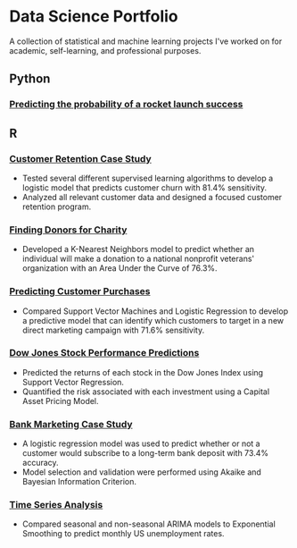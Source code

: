 # Data Science Portfolio 
A collection of statistical and machine learning projects I've worked on for academic, self-learning, and professional purposes. 

## Python
### [Predicting the probability of a rocket launch success](https://github.com/kellibelcher/IBM-Data-Science-Capstone)


## R
### [Customer Retention Case Study](https://rpubs.com/kellibelcher/769293)
- Tested several different supervised learning algorithms to develop a logistic model that predicts customer churn with 81.4% sensitivity. 
- Analyzed all relevant customer data and designed a focused customer retention program.
### [Finding Donors for Charity](https://rpubs.com/kellibelcher/795493)
- Developed a K-Nearest Neighbors model to predict whether an individual will make a donation to a national nonprofit veterans' organization with an Area Under the Curve of 76.3%.
### [Predicting Customer Purchases](https://rpubs.com/kellibelcher/735222)
- Compared Support Vector Machines and Logistic Regression to develop a predictive model that can identify which customers to target in a new direct marketing campaign with 71.6% sensitivity. 
### [Dow Jones Stock Performance Predictions](https://rpubs.com/kellibelcher/795841)
- Predicted the returns of each stock in the Dow Jones Index using Support Vector Regression.
- Quantified the risk associated with each investment using a Capital Asset Pricing Model. 
### [Bank Marketing Case Study](https://rpubs.com/kellibelcher/726187)
- A logistic regression model was used to predict whether or not a customer would subscribe to a long-term bank deposit with 73.4% accuracy. 
- Model selection and validation were performed using Akaike and Bayesian Information Criterion.
### [Time Series Analysis](https://rpubs.com/kellibelcher/767453)
- Compared seasonal and non-seasonal ARIMA models to Exponential Smoothing to predict monthly US unemployment rates.
